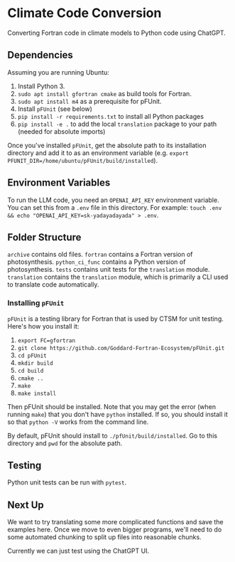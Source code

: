 # Climate Code Conversion

Converting Fortran code in climate models to Python code using ChatGPT. 

## Dependencies

Assuming you are running Ubuntu:

1. Install Python 3. 
2. `sudo apt install gfortran cmake` as build tools for Fortran.
3. `sudo apt install m4` as a prerequisite for pFUnit. 
4. Install `pFUnit` (see below)
5. `pip install -r requirements.txt` to install all Python packages
6. `pip install -e .` to  add the local `translation` package to your path (needed for absolute imports)

Once you've installed `pFUnit`, get the absolute path to its installation directory and add it to as an environment variable (e.g. `export PFUNIT_DIR=/home/ubuntu/pFUnit/build/installed`). 

## Environment Variables

To run the LLM code, you need an `OPENAI_API_KEY` environment variable. You can set this from a `.env` file in this directory. For example: `touch .env && echo "OPENAI_API_KEY=sk-yadayadayada" > .env`.

## Folder Structure

`archive` contains old files.
`fortran` contains a Fortran version of photosynthesis.
`python_ci_func` contains a Python version of photosynthesis.
`tests` contains unit tests for the `translation` module.
`translation` contains the `translation` module, which is primarily a CLI used to translate code automatically. 

### Installing `pFUnit`

`pFUnit` is a testing library for Fortran that is used by CTSM for unit testing. Here's how you install it:

1. `export FC=gfortran`
2. `git clone https://github.com/Goddard-Fortran-Ecosystem/pFUnit.git`
3. `cd pFUnit`
4. `mkdir build`
5. `cd build`
6. `cmake ..`
7. `make`
8. `make install`

Then pFUnit should be installed. Note that you may get the error (when running `make`) that you don't have `python` installed. If so, you should install it so that `python -V` works from the command line. 

By default, pFUnit should install to `./pfUnit/build/installed`. Go to this directory and `pwd` for the absolute path. 

## Testing

Python unit tests can be run with `pytest`. 

## Next Up

We want to try translating some more complicated functions and save the examples here. Once we move to even bigger programs, we'll need to do some automated chunking to split up files into reasonable chunks. 

Currently we can just test using the ChatGPT UI. 